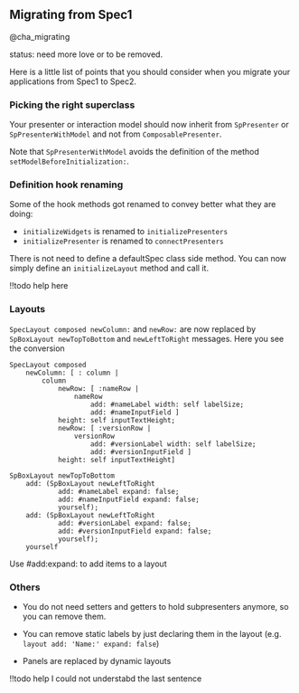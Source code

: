 ## Migrating from Spec1 
 
@cha_migrating 
 
status: need more love or to be removed. 
 
Here is a little list of points that you should consider when you migrate your applications from Spec1 to Spec2. 
 
 
### Picking the right superclass 
 
Your presenter or interaction model should now inherit from `SpPresenter` or `SpPresenterWithModel` and not from `ComposablePresenter`.  
 
Note that `SpPresenterWithModel` avoids the definition of the method `setModelBeforeInitialization:`. 
 
 
 
 
### Definition hook renaming 
 
Some of the hook methods got renamed to convey better what they are doing: 
 
- `initializeWidgets` is renamed to `initializePresenters` 
- `initializePresenter` is renamed to `connectPresenters` 
 
 
There is not need to define a defaultSpec class side method. You can now simply define an `initializeLayout` method and call it. 
 
!!todo help here 
 
### Layouts 
 
 
 
`SpecLayout composed newColumn:` and `newRow:` are now replaced by `SpBoxLayout newTopToBottom` and `newLeftToRight` messages. 
Here you see the conversion 
 
``` 
SpecLayout composed
	newColumn: [ : column | 
		column
			newRow: [ :nameRow |
				nameRow 
					add: #nameLabel width: self labelSize;
					add: #nameInputField ]
			height: self inputTextHeight;
			newRow: [ :versionRow |
				versionRow 
					add: #versionLabel width: self labelSize;
					add: #versionInputField ]
			height: self inputTextHeight] 
``` 
 
 
``` 
SpBoxLayout newTopToBottom 
	add: (SpBoxLayout newLeftToRight
			add: #nameLabel expand: false;
			add: #nameInputField expand: false;
			yourself);
	add: (SpBoxLayout newLeftToRight
			add: #versionLabel expand: false;
			add: #versionInputField expand: false;
			yourself);
	yourself 
``` 
 
 
Use #add:expand: to add items to a layout 
 
### Others  
 
 
- You do not need setters and getters to hold subpresenters anymore, so you can remove them. 
 
 
- You can remove static labels by just declaring them in the layout \(e.g. `layout add: 'Name:' expand: false`\) 
 
 
- Panels are replaced by dynamic layouts 
 
!!todo help I could not understabd the last sentence